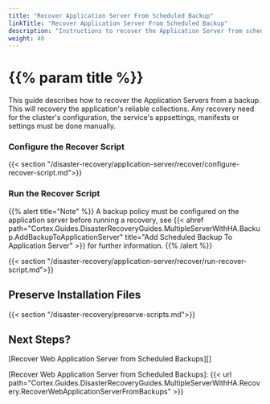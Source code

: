 ```yaml
---
title: "Recover Application Server From Scheduled Backup"
linkTitle: "Recover Application Server From Scheduled Backup"
description: "Instructions to recover the Application Server from scheduled backups."
weight: 40
---
```


# {{% param title %}}

This guide describes how to recover the Application Servers from a backup. This will recovery the application's reliable collections. Any recovery need for the cluster's configuration, the service's appsettings, manifests or settings must be done manually.

### Configure the Recover Script

{{< section "/disaster-recovery/application-server/recover/configure-recover-script.md">}}

### Run the Recover Script

{{% alert title="Note" %}}
A backup policy must be configured on the application server before running a recovery, see {{< ahref path="Cortex.Guides.DisasterRecoveryGuides.MultipleServerWithHA.Backup.AddBackupToApplicationServer" title="Add Scheduled Backup To Application Server" >}} for further information.
{{% /alert %}}

{{< section "/disaster-recovery/application-server/recover/run-recover-script.md">}}

## Preserve Installation Files

{{< section "/disaster-recovery/preserve-scripts.md">}}

## Next Steps?

[Recover Web Application Server from Scheduled Backups][]

[Recover Web Application Server from Scheduled Backups]: {{< url path="Cortex.Guides.DisasterRecoveryGuides.MultipleServerWithHA.Recovery.RecoverWebApplicationServerFromBackups" >}}
